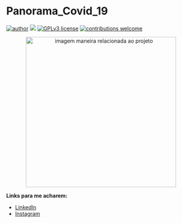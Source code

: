 # Panorama_Covid_19
[![author](https://img.shields.io/badge/author-AlannaGonzaga-red.svg)](https://www.linkedin.com/in/alanna-gonzaga-10781013a/) [![](https://img.shields.io/badge/python-3.7+-blue.svg)](https://www.python.org/downloads/release/python-365/) [![GPLv3 license](https://img.shields.io/badge/License-GPLv3-blue.svg)](http://perso.crans.org/besson/LICENSE.html) [![contributions welcome](https://img.shields.io/badge/contributions-welcome-brightgreen.svg?style=flat)](https://github.com/AlannaGonzaga)


<p align="center">
  <img src="https://images.pexels.com/photos/4031867/pexels-photo-4031867.jpeg?auto=compress&cs=tinysrgb&dpr=2&h=650&w=940" alt="imagem maneira relacionada ao projeto"height=400px >

  
  
**Links para me acharem:**
* [LinkedIn](https://www.linkedin.com/in/alanna-gonzaga-10781013a/)
* [Instagram](https://www.instagram.com/alannaramosgonzaga/)


